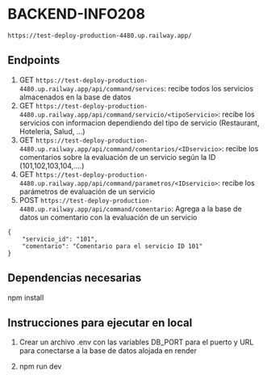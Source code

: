 # BACKEND-INFO208


`https://test-deploy-production-4480.up.railway.app/`



## Endpoints

1. GET `https://test-deploy-production-4480.up.railway.app/api/command/services`: recibe todos los servicios almacenados en la base de datos
2. GET `https://test-deploy-production-4480.up.railway.app/api/command/servicio/<tipoServicio>`: recibe los servicios con informacion dependiendo del tipo de servicio (Restaurant, Hoteleria, Salud, ...)
3. GET `https://test-deploy-production-4480.up.railway.app/api/command/comentarios/<IDservicio>`: recibe los comentarios sobre la evaluación de un servicio según la ID (101,102,103,104,....) 
4. GET `https://test-deploy-production-4480.up.railway.app/api/command/parametros/<IDservicio>`: recibe los parámetros de evaluación de un servicio
5. POST `https://test-deploy-production-4480.up.railway.app/api/command/comentario`: Agrega a la base de datos un comentario con la evaluación de un servicio

```
{
    "servicio_id": "101",
    "comentario": "Comentario para el servicio ID 101"
}

```

## Dependencias necesarias

npm install 

## Instrucciones para ejecutar en local

1. Crear un archivo .env con las variables DB_PORT para el puerto y URL para conectarse a la base de datos alojada en render


2. npm run dev
